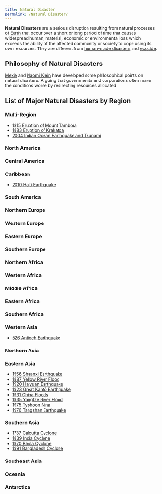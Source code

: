 ```yaml
---
title: Natural Disaster
permalink: /Natural_Disaster/
---
```


**Natural Disasters** are a serious disruption resulting from natural
processes of [Earth](Earth "wikilink") that occur over a short or long
period of time that causes widespread human, material, economic or
environmental loss which exceeds the ability of the affected community
or society to cope using its own resources. They are different from
[human-made
disasters](List_of_Big_Accidents_and_Human-Made_Disasters "wikilink")
and [ecocide](ecocide "wikilink").

## Philosophy of Natural Disasters

[Mexie](Mexie "wikilink") and [Naomi Klein](Naomi_Klein "wikilink") have
developed some philosophical points on natural disasters. Arguing that
governments and corporations often make the conditions worse by
redirecting resources allocated

## List of Major Natural Disasters by Region

### Multi-Region

- [1815 Eruption of Mount
  Tambora](1815_Eruption_of_Mount_Tambora "wikilink")
- [1883 Eruption of Krakatoa](1883_Eruption_of_Krakatoa "wikilink")
- [2004 Indian Ocean Earthquake and
  Tsunami](2004_Indian_Ocean_Earthquake_and_Tsunami "wikilink")

### North America

### Central America

### Caribbean

- [2010 Haiti Earthquake](2010_Haiti_Earthquake "wikilink")

### South America

### Northern Europe

### Western Europe

### Eastern Europe

### Southern Europe

### Northern Africa

### Western Africa

### Middle Africa

### Eastern Africa

### Southern Africa

### Western Asia

- [526 Antioch Earthquake](526_Antioch_Earthquake "wikilink")

### Northern Asia

### Eastern Asia

- [1556 Shaanxi Earthquake](1556_Shaanxi_Earthquake "wikilink")
- [1887 Yellow River Flood](1887_Yellow_River_Flood "wikilink")
- [1920 Haiyuan Earthquake](1920_Haiyuan_Earthquake "wikilink")
- [1923 Great Kantō Earthquake](1923_Great_Kantō_Earthquake "wikilink")
- [1931 China Floods](1931_China_Floods "wikilink")
- [1935 Yangtze River Flood](1935_Yangtze_River_Flood "wikilink")
- [1975 Typhoon Nina](Typhoon_Nina "wikilink")
- [1976 Tangshan Earthquake](1976_Tangshan_Earthquake "wikilink")

### Southern Asia

- [1737 Calcutta Cyclone](1737_Calcutta_Cyclone "wikilink")
- [1839 India Cyclone](1839_India_Cyclone "wikilink")
- [1970 Bhola Cyclone](1970_Bhola_Cyclone "wikilink")
- [1991 Bangladesh Cyclone](1991_Bangladesh_Cyclone "wikilink")

### Southeast Asia

### Oceania

### Antarctica
